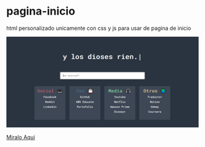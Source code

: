 # pagina-inicio
html personalizado unicamente con css y js para usar de pagina de inicio

![Captura de como se ve el index](https://raw.githubusercontent.com/bliss-21/pagina-inicio/main/Captura.PNG)

[Miralo Aqui](https://bliss-21.github.io/pagina-inicio/)
